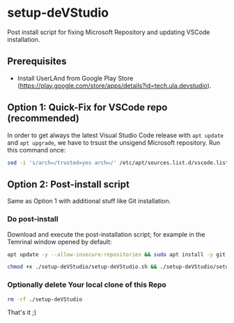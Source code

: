 # setup-deVStudio
Post install script for fixing Microsoft Repository and updating VSCode installation.

## Prerequisites
- Install UserLAnd from Google Play Store (https://play.google.com/store/apps/details?id=tech.ula.devstudio).

## Option 1: Quick-Fix for VSCode repo (recommended)
In order to get always the latest Visual Studio Code release with ```apt update``` and ```apt upgrade```, we have to trsust the unsigend Microsoft repository. Run this command once:
```bash
sed -i 's/arch=/trusted=yes arch=/' /etc/apt/sources.list.d/vscode.list && sudo apt update -y && sudo apt upgrade -y
```

## Option 2: Post-install script
Same as Option 1 with additional stuff like Git installation.

### Do post-install
Download and execute the post-installation script; for example in the Temrinal window opened by default:

```bash
apt update -y --allow-insecure-repositories && sudo apt install -y git && git clone https://github.com/brian200508/setup-deVStudio.git
```

```bash
chmod +x ./setup-deVStudio/setup-deVStudio.sh && ./setup-deVStudio/setup-deVStudio.sh
```

### Optionally delete Your local clone of this Repo
```bash
rm -rf ./setup-deVStudio
```

That's it ;)
